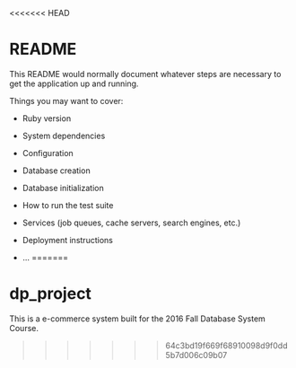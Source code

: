 <<<<<<< HEAD
# README

This README would normally document whatever steps are necessary to get the
application up and running.

Things you may want to cover:

* Ruby version

* System dependencies

* Configuration

* Database creation

* Database initialization

* How to run the test suite

* Services (job queues, cache servers, search engines, etc.)

* Deployment instructions

* ...
=======
# dp_project
This is a e-commerce system built for the 2016 Fall Database System Course.
>>>>>>> 64c3bd19f669f68910098d9f0dd5b7d006c09b07
